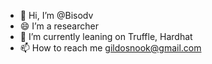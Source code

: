 - 👋 Hi, I’m @Bisodv
- 😄 I’m a researcher
- 🌱 I’m currently leaning on Truffle, Hardhat
- 📫 How to reach me gildosnook@gmail.com

<!---
Bisodv/Bisodv is a ✨ special ✨ repository because its `README.md` (this file) appears on your GitHub profile.
You can click the Preview link to take a look at your changes.
--->
